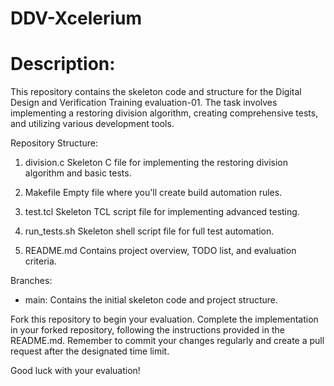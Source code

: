 # DDV-Xcelerium


# Description:
This repository contains the skeleton code and structure for the Digital Design and Verification Training evaluation-01. The task involves implementing a restoring division algorithm, creating comprehensive tests, and utilizing various development tools.

Repository Structure:

1. division.c
   Skeleton C file for implementing the restoring division algorithm and basic tests.

2. Makefile
   Empty file where you'll create build automation rules.

3. test.tcl
   Skeleton TCL script file for implementing advanced testing.

4. run_tests.sh
   Skeleton shell script file for full test automation.

5. README.md
   Contains project overview, TODO list, and evaluation criteria.

Branches:
- main: Contains the initial skeleton code and project structure.

Fork this repository to begin your evaluation. Complete the implementation in your forked repository, following the instructions provided in the README.md. Remember to commit your changes regularly and create a pull request after the designated time limit.

Good luck with your evaluation!
